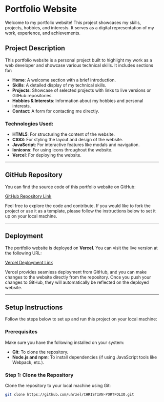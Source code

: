 # Portfolio Website

Welcome to my portfolio website! This project showcases my skills, projects, hobbies, and interests. It serves as a digital representation of my work, experience, and achievements.

## Project Description

This portfolio website is a personal project built to highlight my work as a web developer and showcase various technical skills. It includes sections for:

- **Home**: A welcome section with a brief introduction.
- **Skills**: A detailed display of my technical skills.
- **Projects**: Showcase of selected projects with links to live versions or GitHub repositories.
- **Hobbies & Interests**: Information about my hobbies and personal interests.
- **Contact**: A form for contacting me directly.

### Technologies Used:

- **HTML5**: For structuring the content of the website.
- **CSS3**: For styling the layout and design of the website.
- **JavaScript**: For interactive features like modals and navigation.
- **Ionicons**: For using icons throughout the website.
- **Vercel**: For deploying the website.

---

## GitHub Repository

You can find the source code of this portfolio website on GitHub:

[GitHub Repository Link](https://github.com/uhrzel/CHRISTIAN-PORTFOLIO)

Feel free to explore the code and contribute. If you would like to fork the project or use it as a template, please follow the instructions below to set it up on your local machine.

---

## Deployment

The portfolio website is deployed on **Vercel**. You can visit the live version at the following URL:

[Vercel Deployment Link](https://christian-portfolio-orpin.vercel.app/)

Vercel provides seamless deployment from GitHub, and you can make changes to the website directly from the repository. Once you push your changes to GitHub, they will automatically be reflected on the deployed website.

---

## Setup Instructions

Follow the steps below to set up and run this project on your local machine:

### Prerequisites

Make sure you have the following installed on your system:

- **Git**: To clone the repository.
- **Node.js and npm**: To install dependencies (if using JavaScript tools like Webpack, etc.).

### Step 1: Clone the Repository

Clone the repository to your local machine using Git:

```bash
git clone https://github.com/uhrzel/CHRISTIAN-PORTFOLIO.git
```
